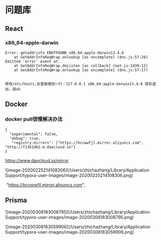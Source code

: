 # 问题库

## React

### x86_64-apple-darwin

```
Error: getaddrinfo ENOTFOUND x86_64-apple-darwin13.4.0
    at GetAddrInfoReqWrap.onlookup [as oncomplete] (dns.js:57:26)
Emitted 'error' event at:
    at GetAddrInfoReqWrap.doListen [as callback] (net.js:1439:12)
    at GetAddrInfoReqWrap.onlookup [as oncomplete] (dns.js:57:17)


修改/etc/hosts,在里面增加一行：127.0.0.1 x86_64-apple-darwin13.4.0 保存退出，就ok
```







## Docker

### docker pull很慢解决办法

```
{
  "experimental": false,
  "debug": true,
   "registry-mirrors": ["https://hccwwfjl.mirror.aliyuncs.com", "http://f1361db2.m.daocloud.io"]
}
```



https://www.daocloud.io/mirror

![image-20200225214108306](/Users/zhichazhang/Library/Application Support/typora-user-images/image-20200225214108306.png)



​    "https://hccwwfjl.mirror.aliyuncs.com",





## Prisma

![image-20200308183008795](/Users/zhichazhang/Library/Application Support/typora-user-images/image-20200308183008795.png)

![image-20200308183059906](/Users/zhichazhang/Library/Application Support/typora-user-images/image-20200308183059906.png)

